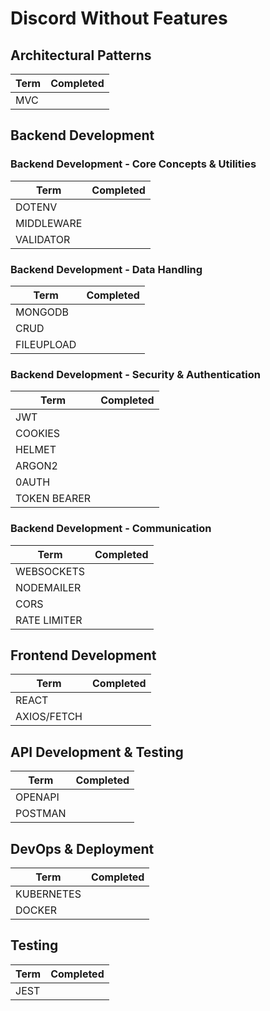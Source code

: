 # Discord Without Features

## **Architectural Patterns**

| Term    | Completed |
|---------|-----------|
| MVC     |           |

## **Backend Development**

### **Backend Development - Core Concepts & Utilities**

| Term       | Completed |
|------------|-----------|
| DOTENV     |           |
| MIDDLEWARE |           |
| VALIDATOR  |           |

### **Backend Development - Data Handling**

| Term       | Completed |
|------------|-----------|
| MONGODB    |           |
| CRUD       |           |
| FILEUPLOAD |           |

### **Backend Development - Security & Authentication**

| Term         | Completed |
|--------------|-----------|
| JWT          |           |
| COOKIES      |           |
| HELMET       |           |
| ARGON2       |           |
| 0AUTH        |           |
| TOKEN BEARER |           |

### **Backend Development - Communication**

| Term         | Completed |
|--------------|-----------|
| WEBSOCKETS   |           |
| NODEMAILER   |           |
| CORS         |           |
| RATE LIMITER |           |

## **Frontend Development**

| Term        | Completed |
|-------------|-----------|
| REACT       |           |
| AXIOS/FETCH |           |

## **API Development & Testing**

| Term    | Completed |
|---------|-----------|
| OPENAPI |           |
| POSTMAN |           |

## **DevOps & Deployment**

| Term       | Completed |
|------------|-----------|
| KUBERNETES |           |
| DOCKER     |           |

## **Testing**

| Term | Completed |
|------|-----------|
| JEST |           |
